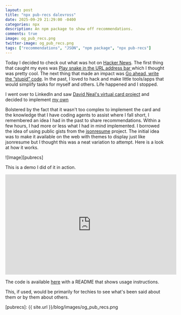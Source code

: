 ```yaml
---
layout: post
title: "npx pub-recs dalevross"
date: 2025-09-29 21:29:00 -0400
categories: npx
description: An npm package to show off recommendations.
comments: true
image: og_pub_recs.png
twitter-image: og_pub_recs.png
tags: ["recommendations", "JSON", "npm package", "npx pub-recs"]
---
```


Today I decided to check out what was hot on [Hacker News](https://news.ycombinator.com). The first thing that caught my eyes
was [Play snake in the URL address bar ](https://demian.ferrei.ro/snake/) which I thought was pretty cool. The next thing that made an impact was [Go ahead, write the “stupid” code](https://news.ycombinator.com/item?id=45408617). In the past, I loved to hack and make little tools/apps that would simplify tasks for myself and others. Life happened and I stopped.

I went over to LinkedIn and saw [David Neal's virtual card project](https://github.com/reverentgeek/reverentgeek-card) and decided to implement [my own](https://github.com/dalevross/dalevross-card)

Bolstered by the fact that it wasn't too complex to implement the card and the knowledge that I have coding agents to assist where I fall short, I remembered an idea I had in the past to share recommendations. Within a few hours, I had more or less what I had in mind implemented. I borrowed the idea of using public gists from the [jsonresume](jsonresume.org) project. The initial idea was to make it available on the web with themes to display just like jsonresume but I thought this was a neat variation to attempt. Here is a look at how it works.

![Image][pubrecs]

This is a demo I did of it in action.

<iframe width="538" height="314" src="https://www.youtube.com/embed/C-E5WqyPOms" frameborder="0" allow="accelerometer; autoplay; encrypted-media; gyroscope; picture-in-picture" allowfullscreen></iframe>

The code is available [here](https://github.com/dalevross/recommendations) with a README that shows usage instructions.

This, if used, would be primarily for techies to see what's been said about them or by them about others.

[pubrecs]: {{ site.url }}/blog/images/og_pub_recs.png
